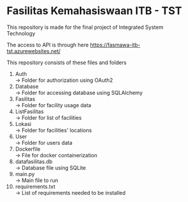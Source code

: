 # Fasilitas Kemahasiswaan ITB - TST
This repository is made for the final project of Integrated System Technology

The access to API is through here https://fasmawa-itb-tst.azurewebsites.net/ 

This repository consists of these files and folders <br />
1. Auth      <br />      -> Folder for authorization using OAuth2 <br /> 
2. Database    <br />    -> Folder for accessing database using SQLAlchemy <br />
3. Fasilitas    <br />   -> Folder for facility usage data <br />
4. ListFasilitas  <br /> -> Folder for list of facilities <br />
5. Lokasi    <br />      -> Folder for facilities' locations <br />
6. User        <br />    -> Folder for users data <br />
7. Dockerfile  <br />    -> File for docker containerization <br />
8. datafasilitas.db <br /> -> Database file using SQLite <br />
9. main.py    <br />     -> Main file to run <br />
10. requirements.txt  <br /> -> List of requirements needed to be installed <br />
